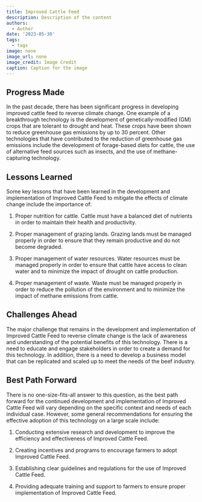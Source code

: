 ```yaml
---
title: Improved Cattle Feed
description: Description of the content
authors:
  - Author
date: '2023-05-30'
tags:
  - tags
image: none
image_url: none
image_credit: Image Credit
caption: Caption for the image
---
```


## Progress Made

In the past decade, there has been significant progress in developing improved cattle feed to reverse climate change. One example of a breakthrough technology is the development of genetically-modified (GM) crops that are tolerant to drought and heat. These crops have been shown to reduce greenhouse gas emissions by up to 30 percent. Other technologies that have contributed to the reduction of greenhouse gas emissions include the development of forage-based diets for cattle, the use of alternative feed sources such as insects, and the use of methane-capturing technology.

## Lessons Learned

Some key lessons that have been learned in the development and implementation of Improved Cattle Feed to mitigate the effects of climate change include the importance of:

1. Proper nutrition for cattle. Cattle must have a balanced diet of nutrients in order to maintain their health and productivity.

2. Proper management of grazing lands. Grazing lands must be managed properly in order to ensure that they remain productive and do not become degraded.

3. Proper management of water resources. Water resources must be managed properly in order to ensure that cattle have access to clean water and to minimize the impact of drought on cattle production.

4. Proper management of waste. Waste must be managed properly in order to reduce the pollution of the environment and to minimize the impact of methane emissions from cattle.

## Challenges Ahead

The major challenge that remains in the development and implementation of Improved Cattle Feed to reverse climate change is the lack of awareness and understanding of the potential benefits of this technology. There is a need to educate and engage stakeholders in order to create a demand for this technology. In addition, there is a need to develop a business model that can be replicated and scaled up to meet the needs of the beef industry.

## Best Path Forward

There is no one-size-fits-all answer to this question, as the best path forward for the continued development and implementation of Improved Cattle Feed will vary depending on the specific context and needs of each individual case. However, some general recommendations for ensuring the effective adoption of this technology on a large scale include:

1. Conducting extensive research and development to improve the efficiency and effectiveness of Improved Cattle Feed.

2. Creating incentives and programs to encourage farmers to adopt Improved Cattle Feed.

3. Establishing clear guidelines and regulations for the use of Improved Cattle Feed.

4. Providing adequate training and support to farmers to ensure proper implementation of Improved Cattle Feed.
